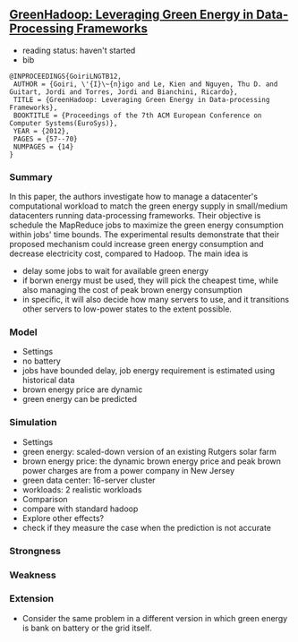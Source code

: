 ## [GreenHadoop: Leveraging Green Energy in Data-Processing Frameworks](http://dl.acm.org/citation.cfm?id=2168843)

- reading status: haven't started
- bib
```
@INPROCEEDINGS{GoiriLNGTB12,
 AUTHOR = {Goiri, \'{I}\~{n}igo and Le, Kien and Nguyen, Thu D. and Guitart, Jordi and Torres, Jordi and Bianchini, Ricardo},
 TITLE = {GreenHadoop: Leveraging Green Energy in Data-processing Frameworks},
 BOOKTITLE = {Proceedings of the 7th ACM European Conference on Computer Systems(EuroSys)},
 YEAR = {2012},
 PAGES = {57--70}
 NUMPAGES = {14}
} 
```

### Summary 
In this paper, the authors investigate how to manage a datacenter's computational workload to match the green energy supply in small/medium datacenters running data-processing frameworks. Their objective is schedule the MapReduce jobs to maximize the green energy consumption within jobs' time bounds. The experimental results demonstrate that their proposed mechanism could increase green energy consumption and decrease electricity cost, compared to Hadoop. The main idea is
- delay some jobs to wait for available green energy
- if borwn energy must be used, they will pick the cheapest time, while also managing the cost of peak brown energy consumption
- in specific, it will also decide how many servers to use, and it transitions other servers to low-power states to the extent possible.

### Model
- Settings
 - no battery
 - jobs have bounded delay, job energy requirement is estimated using historical data
 - brown energy price are dynamic
 - green energy can be predicted 
 
### Simulation 
- Settings
 - green energy: scaled-down version of an existing Rutgers solar farm
 - brown energy price: the dynamic brown energy price and peak brown power charges are from a power company in New Jersey
 - green data center: 16-server cluster
 - workloads: 2 realistic workloads
- Comparison
 - compare with standard hadoop
- Explore other effects?
 - check if they measure the case when the prediction is not accurate

### Strongness

### Weakness


### Extension
- Consider the same problem in a different version in which green energy is bank on battery or the grid itself.
